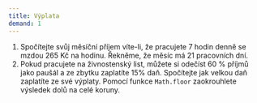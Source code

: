 ```yaml
---
title: Výplata
demand: 1
---
```


1. Spočítejte svůj měsíční příjem víte-li, že pracujete 7 hodin denně se mzdou 265 Kč na hodinu. Řekněme, že měsíc má 21 pracovních dní.
1. Pokud pracujete na živnostenský list, můžete si odečíst 60 % příjmů jako paušál a ze zbytku zaplatíte 15% daň. Spočítejte jak velkou daň zaplatíte ze své výplaty. Pomocí funkce `Math.floor` zaokrouhlete výsledek dolů na celé koruny.

<!--
---solution

#### Měsíční příjem

```js
21 * 7 * 265;
```

#### Daň

```js
Math.floor(21 * 7 * 265 * (1 - 0.6) * 0.15);
```
-->